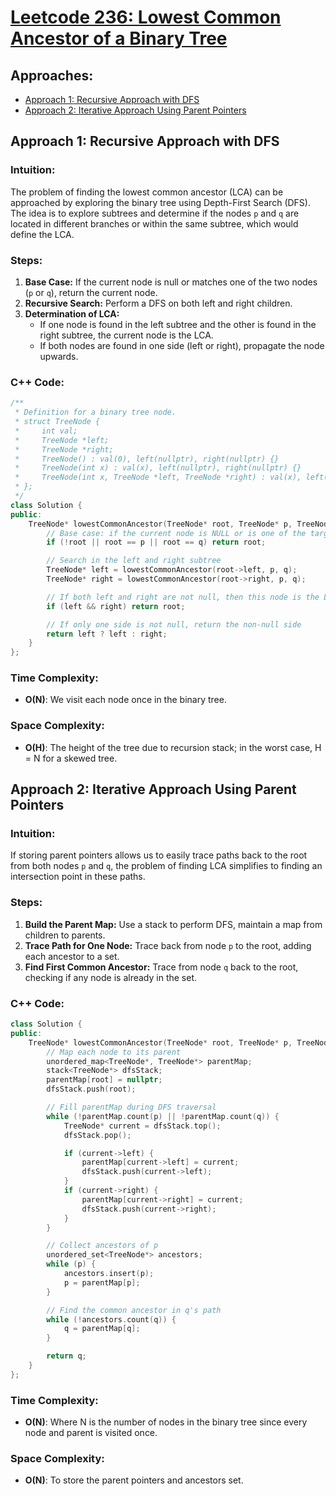 # [Leetcode 236: Lowest Common Ancestor of a Binary Tree](https://leetcode.com/problems/lowest-common-ancestor-of-a-binary-tree/)

## Approaches:
- [Approach 1: Recursive Approach with DFS](#approach-1-recursive-approach-with-dfs)
- [Approach 2: Iterative Approach Using Parent Pointers](#approach-2-iterative-approach-using-parent-pointers)

## Approach 1: Recursive Approach with DFS

### Intuition:
The problem of finding the lowest common ancestor (LCA) can be approached by exploring the binary tree using Depth-First Search (DFS). The idea is to explore subtrees and determine if the nodes `p` and `q` are located in different branches or within the same subtree, which would define the LCA.

### Steps:
1. **Base Case:** If the current node is null or matches one of the two nodes (`p` or `q`), return the current node.
2. **Recursive Search:** Perform a DFS on both left and right children.
3. **Determination of LCA:**
    - If one node is found in the left subtree and the other is found in the right subtree, the current node is the LCA.
    - If both nodes are found in one side (left or right), propagate the node upwards.

### C++ Code:

```cpp
/**
 * Definition for a binary tree node.
 * struct TreeNode {
 *     int val;
 *     TreeNode *left;
 *     TreeNode *right;
 *     TreeNode() : val(0), left(nullptr), right(nullptr) {}
 *     TreeNode(int x) : val(x), left(nullptr), right(nullptr) {}
 *     TreeNode(int x, TreeNode *left, TreeNode *right) : val(x), left(left), right(right) {}
 * };
 */
class Solution {
public:
    TreeNode* lowestCommonAncestor(TreeNode* root, TreeNode* p, TreeNode* q) {
        // Base case: if the current node is NULL or is one of the target nodes
        if (!root || root == p || root == q) return root;

        // Search in the left and right subtree
        TreeNode* left = lowestCommonAncestor(root->left, p, q);
        TreeNode* right = lowestCommonAncestor(root->right, p, q);

        // If both left and right are not null, then this node is the LCA
        if (left && right) return root;

        // If only one side is not null, return the non-null side
        return left ? left : right;
    }
};
```

### Time Complexity:
- **O(N)**: We visit each node once in the binary tree.

### Space Complexity:
- **O(H)**: The height of the tree due to recursion stack; in the worst case, H = N for a skewed tree.

## Approach 2: Iterative Approach Using Parent Pointers

### Intuition:
If storing parent pointers allows us to easily trace paths back to the root from both nodes `p` and `q`, the problem of finding LCA simplifies to finding an intersection point in these paths.

### Steps:
1. **Build the Parent Map:** Use a stack to perform DFS, maintain a map from children to parents.
2. **Trace Path for One Node:** Trace back from node `p` to the root, adding each ancestor to a set.
3. **Find First Common Ancestor:** Trace from node `q` back to the root, checking if any node is already in the set.

### C++ Code:

```cpp
class Solution {
public:
    TreeNode* lowestCommonAncestor(TreeNode* root, TreeNode* p, TreeNode* q) {
        // Map each node to its parent
        unordered_map<TreeNode*, TreeNode*> parentMap;
        stack<TreeNode*> dfsStack;
        parentMap[root] = nullptr;
        dfsStack.push(root);

        // Fill parentMap during DFS traversal
        while (!parentMap.count(p) || !parentMap.count(q)) {
            TreeNode* current = dfsStack.top();
            dfsStack.pop();

            if (current->left) {
                parentMap[current->left] = current;
                dfsStack.push(current->left);
            }
            if (current->right) {
                parentMap[current->right] = current;
                dfsStack.push(current->right);
            }
        }

        // Collect ancestors of p
        unordered_set<TreeNode*> ancestors;
        while (p) {
            ancestors.insert(p);
            p = parentMap[p];
        }

        // Find the common ancestor in q's path
        while (!ancestors.count(q)) {
            q = parentMap[q];
        }

        return q;
    }
};
```

### Time Complexity:
- **O(N)**: Where N is the number of nodes in the binary tree since every node and parent is visited once.

### Space Complexity:
- **O(N)**: To store the parent pointers and ancestors set.

